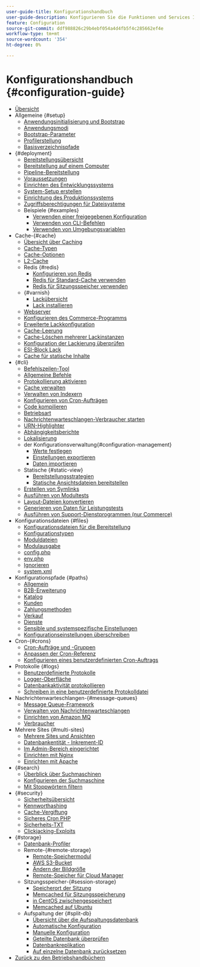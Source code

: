 ```yaml
---
user-guide-title: Konfigurationshandbuch
user-guide-description: Konfigurieren Sie die Funktionen und Services Ihrer Adobe Commerce-Anwendung.
feature: Configuration
source-git-commit: ddf988826c29b4ebf054a4d4fb5f4c285662ef4e
workflow-type: tm+mt
source-wordcount: '354'
ht-degree: 0%

---
```



# Konfigurationshandbuch {#configuration-guide}

+ [Übersicht](overview.md)
+ Allgemeine {#setup}
   + [Anwendungsinitialisierung und Bootstrap](bootstrap/initialization.md)
   + [Anwendungsmodi](bootstrap/application-modes.md)
   + [Bootstrap-Parameter](bootstrap/set-parameters.md)
   + [Profilerstellung](bootstrap/mage-profiler.md)
   + [Basisverzeichnispfade](bootstrap/mage-directory.md)
+ {#deployment}
   + [Bereitstellungsübersicht](deployment/overview.md)
   + [Bereitstellung auf einem Computer](deployment/single-machine.md)
   + [Pipeline-Bereitstellung](deployment/technical-details.md)
   + [Voraussetzungen](deployment/prerequisites.md)
   + [Einrichten des Entwicklungssystems](deployment/development-system.md)
   + [System-Setup erstellen](deployment/build-system.md)
   + [Einrichtung des Produktionssystems](deployment/production-system.md)
   + [Zugriffsberechtigungen für Dateisysteme](deployment/file-system-permissions.md)
   + Beispiele {#examples}
      + [Verwenden einer freigegebenen Konfiguration](deployment/example-shared-configuration.md)
      + [Verwenden von CLI-Befehlen](deployment/example-using-cli.md)
      + [Verwenden von Umgebungsvariablen](deployment/example-environment-variables.md)
+ Cache-{#cache}
   + [Übersicht über Caching](cache/caching-overview.md)
   + [Cache-Typen](cache/cache-types.md)
   + [Cache-Optionen](cache/cache-options.md)
   + [L2-Cache](cache/level-two-cache.md)
   + Redis {#redis}
      + [Konfigurieren von Redis](cache/config-redis.md)
      + [Redis für Standard-Cache verwenden](cache/redis-pg-cache.md)
      + [Redis für Sitzungsspeicher verwenden](cache/redis-session.md)
   + {#varnish}
      + [Lackübersicht](cache/config-varnish.md)
      + [Lack installieren](cache/config-varnish-install.md)
   + [Webserver](cache/config-varnish-server.md)
   + [Konfigurieren des Commerce-Programms](cache/configure-varnish-commerce.md)
   + [Erweiterte Lackkonfiguration](cache/config-varnish-advanced.md)
   + [Cache-Leerung](cache/use-varnish-cache.md)
   + [Cache-Löschen mehrerer Lackinstanzen](cache/use-multiple-varnish-cache.md)
   + [Konfiguration der Lackierung überprüfen](cache/config-varnish-final.md)
   + [ESI-Block Lack](cache/use-varnish-esi.md)
   + [Cache für statische Inhalte](cache/static-content-signing.md)
+ {#cli}
   + [Befehlszeilen-Tool](cli/config-cli.md)
   + [Allgemeine Befehle](cli/common-cli-commands.md)
   + [Protokollierung aktivieren](cli/enable-logging.md)
   + [Cache verwalten](cli/manage-cache.md)
   + [Verwalten von Indexern](cli/manage-indexers.md)
   + [Konfigurieren von Cron-Aufträgen](cli/configure-cron-jobs.md)
   + [Code kompilieren](cli/code-compiler.md)
   + [Betriebsart](cli/set-mode.md)
   + [Nachrichtenwarteschlangen-Verbraucher starten](cli/start-message-queues.md)
   + [URN-Highlighter](cli/urn-highlighter.md)
   + [Abhängigkeitsberichte](cli/dependency-reports.md)
   + [Lokalisierung](cli/localization.md)
   + der Konfigurationsverwaltung{#configuration-management}
      + [Werte festlegen](cli/set-configuration-values.md)
      + [Einstellungen exportieren](cli/export-configuration.md)
      + [Daten importieren](cli/import-configuration.md)
   + Statische {#static-view}
      + [Bereitstellungsstrategien](cli/static-view-file-strategy.md)
      + [Statische Ansichtsdateien bereitstellen](cli/static-view-file-deployment.md)
   + [Erstellen von Symlinks](cli/create-symlinks.md)
   + [Ausführen von Modultests](cli/unit-tests.md)
   + [Layout-Dateien konvertieren](cli/convert-layout-files.md)
   + [Generieren von Daten für Leistungstests](cli/generate-data.md)
   + [Ausführen von Support-Dienstprogrammen (nur Commerce)](cli/run-support-utilities.md)
+ Konfigurationsdateien {#files}
   + [Konfigurationsdateien für die Bereitstellung](reference/deployment-files.md)
   + [Konfigurationstypen](reference/config-create-types.md)
   + [Moduldateien](reference/module-files.md)
   + [Modulausgabe](reference/disable-module-output.md)
   + [config.php](reference/config-reference-configphp.md)
   + [env.php](reference/config-reference-envphp.md)
   + [Ignorieren](reference/config-reference-gitignore.md)
   + [system.xml](reference/config-reference-systemxml.md)
+ Konfigurationspfade {#paths}
   + [Allgemein](reference/config-reference-general.md)
   + [B2B-Erweiterung](reference/config-reference-b2b.md)
   + [Katalog](reference/config-reference-catalog.md)
   + [Kunden](reference/config-reference-customers.md)
   + [Zahlungsmethoden](reference/config-reference-payment.md)
   + [Verkauf](reference/config-reference-sales.md)
   + [Dienste](reference/config-reference-services.md)
   + [Sensible und systemspezifische Einstellungen](reference/config-reference-sens.md)
   + [Konfigurationseinstellungen überschreiben](reference/override-config-settings.md)
+ Cron-{#crons}
   + [Cron-Aufträge und -Gruppen](cron/custom-cron.md)
   + [Anpassen der Cron-Referenz](cron/custom-cron-reference.md)
   + [Konfigurieren eines benutzerdefinierten Cron-Auftrags](cron/custom-cron-tutorial.md)
+ Protokolle {#logs}
   + [Benutzerdefinierte Protokolle](logs/custom-logging.md)
   + [Logger-Oberfläche](logs/logger-interface.md)
   + [Datenbankaktivität protokollieren](logs/database-activity.md)
   + [Schreiben in eine benutzerdefinierte Protokolldatei](logs/custom-log-files.md)
+ Nachrichtenwarteschlangen-{#message-queues}
   + [Message Queue-Framework](queues/message-queue-framework.md)
   + [Verwalten von Nachrichtenwarteschlangen](queues/manage-message-queues.md)
   + [Einrichten von Amazon MQ](queues/aws-mq.md)
   + [Verbraucher](queues/consumers.md)
+ Mehrere Sites {#multi-sites}
   + [Mehrere Sites und Ansichten](multi-sites/ms-overview.md)
   + [Datenbankentität - Inkrement-ID](multi-sites/change-increment-id.md)
   + [Im Admin-Bereich eingerichtet](multi-sites/ms-admin.md)
   + [Einrichten mit Nginx](multi-sites/ms-nginx.md)
   + [Einrichten mit Apache](multi-sites/ms-apache.md)
+ {#search}
   + [Überblick über Suchmaschinen](search/overview-search.md)
   + [Konfigurieren der Suchmaschine](search/configure-search-engine.md)
   + [Mit Stoppwörtern filtern](search/search-stopwords.md)
+ {#security}
   + [Sicherheitsübersicht](security/overview.md)
   + [Kennworthashing](security/password-hashing.md)
   + [Cache-Vergiftung](security/cache-poisoning.md)
   + [Sicheres Cron PHP](security/secure-cron-php.md)
   + [Sicherheits-TXT](security/security-txt.md)
   + [Clickjacking-Exploits](security/xframe-options.md)
+ {#storage}
   + [Datenbank-Profiler](storage/db-profiler.md)
   + Remote-{#remote-storage}
      + [Remote-Speichermodul](remote-storage/remote-storage.md)
      + [AWS S3-Bucket](remote-storage/remote-storage-aws-s3.md)
      + [Ändern der Bildgröße](remote-storage/remote-storage-image-resize.md)
      + [Remote-Speicher für Cloud Manager](remote-storage/cloud-support.md)
   + Sitzungsspeicher-{#session-storage}
      + [Speicherort der Sitzung](storage/sessions.md)
      + [Memcached für Sitzungsspeicherung](storage/memcached.md)
      + [in CentOS zwischengespeichert](storage/memcache-centos.md)
      + [Memcached auf Ubuntu](storage/memcache-ubuntu.md)
   + Aufspaltung der {#split-db}
      + [Übersicht über die Aufspaltungsdatenbank](storage/multi-master.md)
      + [Automatische Konfiguration](storage/multi-master-masterdb.md)
      + [Manuelle Konfiguration](storage/multi-master-manual.md)
      + [Geteilte Datenbank überprüfen](storage/multi-master-verify.md)
      + [Datenbankreplikation](storage/multi-master-replication.md)
      + [Auf einzelne Datenbank zurücksetzen](storage/revert-split-database.md)
+ [Zurück zu den Betriebshandbüchern](https://experienceleague.adobe.com/docs/commerce-operations/operational-guides/home.html?lang=de)